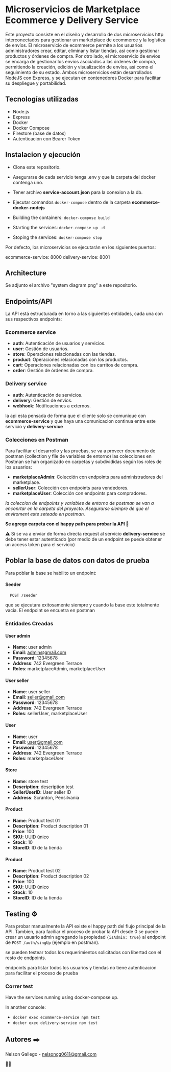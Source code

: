 # Microservicios de Marketplace Ecommerce y Delivery Service

Este proyecto consiste en el diseño y desarrollo de dos microservicios http interconectados para gestionar un marketplace de ecommerce y la logística de envíos. El microservicio de ecommerce permite a los usuarios administradores crear, editar, eliminar y listar tiendas, así como gestionar productos y órdenes de compra. Por otro lado, el microservicio de envíos se encarga de gestionar los envíos asociados a las órdenes de compra, permitiendo la creación, edición y visualización de envíos, así como el seguimiento de su estado. Ambos microservicios están desarrollados NodeJS con Express, y se ejecutan en contenedores Docker para facilitar su despliegue y portabilidad.


## Tecnologías utilizadas

- Node.js
- Express
- Docker
- Docker Compose
- Firestore (base de datos)
- Autenticación con Bearer Token


## Instalacion y ejecución
- Clona este repositorio.
- Asegurarse de cada servicio tenga .env y que la carpeta del docker contenga uno.
- Tener archivo **service-account.json** para la conexion a la db.

- Ejecutar comandos ```docker-compose``` dentro de la carpeta **ecommerce-docker-nodejs**

* Building the containers: ```docker-compose build```

* Starting the services: ```docker-compose up -d```

* Stoping the services: ```docker-compose stop```

Por defecto, los microservicios se ejecutarán en los siguientes puertos:

ecommerce-service: 8000
delivery-service: 8001

## Architecture
Se adjunto el archivo "system diagram.png" a este repositorio.

## Endpoints/API

La API está estructurada en torno a las siguientes entidades, cada una con sus respectivos endpoints:

### Ecommerce service
- **auth**: Autenticación de usuarios y servicios.
- **user**: Gestión de usuarios.
- **store**: Operaciones relacionadas con las tiendas.
- **product**: Operaciones relacionadas con los productos.
- **cart**: Operaciones relacionadas con los carritos de compra.
- **order**: Gestión de órdenes de compra.

### Delivery service
- **auth**: Autenticación de servicios.
- **delivery**: Gestión de envíos.
- **webhook**: Notificaciones a externos.

la api esta pensada de forma que el cliente solo se comunique con **ecommerce-service** y que haya una comunicacion continua entre este servicio y **delivery-service**


### Colecciones en Postman

Para facilitar el desarrollo y las pruebas, se va a proveer documento de postman (collection y file de variables de entorno) las colecciones en Postman se han organizado en carpetas y subdivididas según los roles de los usuarios:

- **marketplaceAdmin**: Colección con endpoints para administradores del marketplace.
- **sellerUser**: Colección con endpoints para vendedores.
- **marketplaceUser**: Colección con endpoints para compradores.

*la coleccion de endpoints y variables de entorno de postman se van a enconrtar en la carpeta del proyecto. Asegurarse siempre de que el enviroment este seteado en postman.*

**Se agrego carpeta con el happy path para probar la API 🍻**

⚠️ Si se va a enviar de forma directa request al servicio **delivery-service** se debe tener estar autenticado (por medio de un endpoint se puede obtener un access token para el servicio)

## Poblar la base de datos con datos de prueba

Para poblar la base se habilito un endpoint:
#### Seeder

```http
  POST /seeder
```

que se ejecutara exitosamente siempre y cuando la base este totalmente vacia. El endpoint se encuetra en postman

### Entidades Creadas

#### User admin
- **Name**: user admin
- **Email**: admin@gmail.com
- **Password**: 12345678
- **Address**: 742 Evergreen Terrace
- **Roles**: marketplaceAdmin, marketplaceUser

#### User seller
- **Name**: user seller
- **Email**: seller@gmail.com
- **Password**: 12345678
- **Address**: 742 Evergreen Terrace
- **Roles**: sellerUser, marketplaceUser

#### User
- **Name**: user
- **Email**: user@gmail.com
- **Password**: 12345678
- **Address**: 742 Evergreen Terrace
- **Roles**: marketplaceUser

#### Store
- **Name**: store test
- **Description**: description test
- **SellerUserID**: User seller ID
- **Address**: Scranton, Pensilvania

#### Product
- **Name**: Product test 01
- **Description**: Product description 01
- **Price**: 100
- **SKU**: UUID único
- **Stock**: 10
- **StoreID**: ID de la tienda

#### Product
- **Name**: Product test 02
- **Description**: Product description 02
- **Price**: 100
- **SKU**: UUID único
- **Stock**: 10
- **StoreID**: ID de la tienda

## Testing ⚙️

Para probar manualmente la API existe el happy path del flujo principal de la API. Tambien, para faciliar el proceso de probar la API desde 0 se puede crear un usuario admin agregando la propiedad ``{isAdmin: true}`` al endpoint de ``POST /auth/singUp`` (ejemplo en postman).

se pueden testear todos los requerimientos solicitados con libertad con el resto de endpoints.

endpoints para listar todos los usuarios y tiendas no tiene autenticacion para facilitar el proceso de prueba

### Correr test

Have the services running using docker-compose up.

In another console:
 - ``docker exec ecommerce-service npm test``
 - ``docker exec delivery-service npm test``



## Autores ✒️

Nelson Gallego - nelsoncg0611@gmail.com 

👨‍💻
